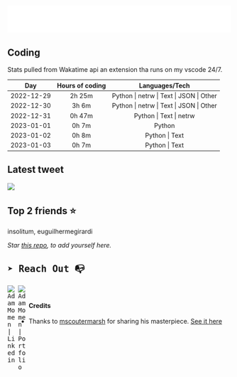 
![test image size](/assets/welcome_message.gif)

## Coding
Stats pulled from Wakatime api an extension tha runs on my vscode 24/7.

|Day|Hours of coding|Languages/Tech|
|:-:|:-:|:-:|
|2022-12-29|2h 25m|Python &#124; netrw &#124; Text &#124; JSON &#124; Other|
|2022-12-30|3h 6m|Python &#124; netrw &#124; Text &#124; JSON &#124; Other|
|2022-12-31|0h 47m|Python &#124; Text &#124; netrw|
|2023-01-01|0h 7m|Python|
|2023-01-02|0h 8m|Python &#124; Text|
|2023-01-03|0h 7m|Python &#124; Text|

## Latest tweet
[<img src="<tweet-image-url>" width="400">](<tweet-url>)

## Top 2 friends ⭐️
insolitum, euguilhermegirardi

*Star [this repo](https://github.com/AdamMomen/AdamMomen), to add yourself here.*


<samp>

## ➤ Reach Out :mailbox_with_no_mail:

>
  <a href="https://www.linkedin.com/in/adam-momen-99596275/">
     <img align="left" alt="Adam Momen | Linkedin" width="24px" src="./assets/Linkedin.svg" />
   </a>

   <a href="https://adammomen.com/">
     <img align="left" alt="Adam Momen | Portfolio" width="24px" src="./assets/web.svg" />
   </a>

</samp>

<br>

#### Credits
* Thanks to [mscoutermarsh](https://github.com/mscoutermarsh) for sharing his masterpiece. [See it here](https://github.com/mscoutermarsh/mscoutermarsh)